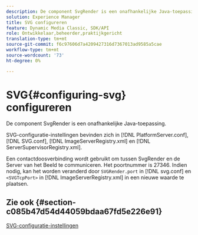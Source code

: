 ```yaml
---
description: De component SvgRender is een onafhankelijke Java-toepassing.
solution: Experience Manager
title: SVG configureren
feature: Dynamic Media Classic, SDK/API
role: Ontwikkelaar,beheerder,praktijkgericht
translation-type: tm+mt
source-git-commit: f6c97606d7a4209427316d7367013ad9585a5cae
workflow-type: tm+mt
source-wordcount: '73'
ht-degree: 0%

---
```



# SVG{#configuring-svg} configureren

De component SvgRender is een onafhankelijke Java-toepassing.

SVG-configuratie-instellingen bevinden zich in [!DNL PlatformServer.conf], [!DNL SVG.conf], [!DNL ImageServerRegistry.xml] en [!DNL ServerSupervisorRegistry.xml].

Een contactdoosverbinding wordt gebruikt om tussen SvgRender en de Server van het Beeld te communiceren. Het poortnummer is 27346. Indien nodig, kan het worden veranderd door `SVGRender.port` in [!DNL svg.conf] en `<SVGTcpPort>` in [!DNL ImageServerRegistry.xml] in een nieuwe waarde te plaatsen.

## Zie ook {#section-c085b47d54d44059bdaa67fd5e226e91}

[SVG-configuratie-instellingen](../../../is-api/image-serving-api-ref/c-configuration-and-administration/c-server-settings/r-svg.md#reference-232104868b2d4af9a4ac9c87552c0bb5)

